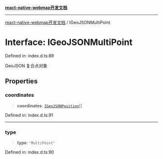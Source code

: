 [**react-native-webmap开发文档**](../README.md)

***

[react-native-webmap开发文档](../globals.md) / IGeoJSONMultiPoint

# Interface: IGeoJSONMultiPoint

Defined in: index.d.ts:89

GeoJSON 复合点对象

## Properties

### coordinates

> **coordinates**: [`IGeoJSONPosition`](../type-aliases/IGeoJSONPosition.md)[]

Defined in: index.d.ts:91

***

### type

> **type**: `"MultiPoint"`

Defined in: index.d.ts:90
